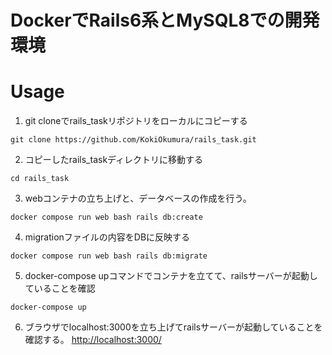 # DockerでRails6系とMySQL8での開発環境


# Usage

1. git cloneでrails_taskリポジトリをローカルにコピーする

```
git clone https://github.com/KokiOkumura/rails_task.git
```

2. コピーしたrails_taskディレクトリに移動する

```
cd rails_task
```

3. webコンテナの立ち上げと、データベースの作成を行う。

```
docker compose run web bash rails db:create
```

4. migrationファイルの内容をDBに反映する

```
docker compose run web bash rails db:migrate
```
5. docker-compose upコマンドでコンテナを立てて、railsサーバーが起動していることを確認

```
docker-compose up
```

6. ブラウザでlocalhost:3000を立ち上げてrailsサーバーが起動していることを確認する。
[http://localhost:3000/](http://localhost:3000/)

